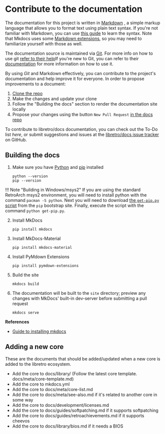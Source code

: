 # Contribute to the documentation

The documentation for this project is written in [Markdown](https://en.wikipedia.org/wiki/Markdown) , a simple markup language that allows you to format text using plain text syntax. If you're not familiar with Markdown, you can use [this guide](https://guides.github.com/features/mastering-markdown/) to learn the syntax. Note that Mkdocs uses some [Markdown extensions](http://www.mkdocs.org/user-guide/writing-your-docs/#markdown-extensions), so you may need to familiarize yourself with those as well.


The documentation source is maintained via [Git](https://en.wikipedia.org/wiki/Git). For more info on how to use git [refer to their help](https://help.github.com/)If you're new to Git, you can refer to their [documentation](https://help.github.com/) for more information on how to use it.

By using *Git* and Markdown effectively, you can contribute to the project's documentation and help improve it for everyone.
In order to propose improvements to a document:

1. [Clone the repo](https://github.com/libretro/docs)
2. Make the changes and update your clone
3. Follow the "Building the docs" section to render the documentation site locally
4. Propose your changes using the button `New Pull Request` [in the docs repo](https://github.com/libretro/docs)

To contribute to libretro/docs documentation, you can check out the To-Do list *here*, or submit suggestions and issues at the [libretro/docs issue tracker](https://github.com/libretro/docs/issues) on GitHub.
## Building the docs

1. Make sure you have [Python](https://www.python.org/) and [pip](https://pip.pypa.io) installed
    ```
    python --version
    pip --version
    ```

!!! Note "Building in Windows/msys2"
    If you are using the standard RetroArch msys2 environment, you will need to install python with the command `pacman -S python`. Next you will need to download [the `get-pip.py` script](https://bootstrap.pypa.io/get-pip.py) from the `pip` bootstrap site. Finally, execute the script with the command `python get-pip.py`.

2. Install MkDocs
    ```
    pip install mkdocs
    ```

3. Install MkDocs-Material
    ```
    pip install mkdocs-material
    ```

4. Install PyMdown Extensions
    ```
    pip install pymdown-extensions
    ```

5. Build the site
    ```
    mkdocs build
    ```

6. The documentation will be built to the `site` directory; preview any changes with MkDocs' built-in dev-server before submitting a pull request
    ```
    mkdocs serve
    ```

**References**

  - [Guide to installing mkdocs ](https://www.mkdocs.org/#installation)


## Adding a new core

These are the documents that should be added/updated when a new core is added to the libretro ecosystem.

- Add the core to docs/library/ (Follow the latest core template. docs/meta/core-template.md)
- Add the core to mkdocs.yml
- Add the core to docs/meta/core-list.md
- Add the core to docs/meta/see-also.md if it's related to another core in some way
- Add the core to docs/development/licenses.md
- Add the core to docs/guides/softpatching.md if it supports softpatching
- Add the core to docs/guides/retroachievements.md if it supports cheevos
- Add the core to docs/library/bios.md if it needs a BIOS
